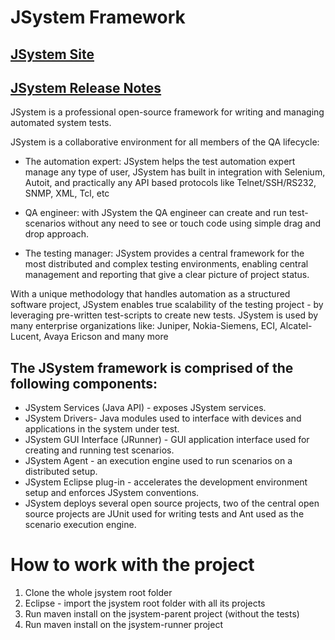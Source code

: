 # JSystem Framework #

## [JSystem Site](http://www.jsystem.org/)</br>

## [JSystem Release Notes](https://github.com/Top-Q/jsystem/wiki/Release-Notes)</br>

JSystem is a professional open-source framework for writing and managing automated system tests.

JSystem is a collaborative environment for all members of the QA lifecycle:

* The automation expert: JSystem helps the test automation expert manage any type of user, JSystem has built in integration with Selenium, Autoit, and practically any API based protocols like Telnet/SSH/RS232, SNMP, XML, Tcl, etc

* QA engineer: with JSystem the QA engineer can create and run test-scenarios without any need to see or touch code using simple drag and drop approach.

* The testing manager: JSystem provides a central framework for the most distributed and complex testing environments, enabling central management and reporting that give a clear picture of project status.

With a unique methodology that handles automation as a structured software project, JSystem enables true scalability of the testing project - by leveraging pre-written test-scripts to create new tests.
JSystem is used by many enterprise organizations like: Juniper, Nokia-Siemens, ECI, Alcatel-Lucent, Avaya Ericson and many more
## The JSystem framework is comprised of the following components: ##

* JSystem Services (Java API) - exposes JSystem services.
* JSystem Drivers- Java modules used to interface with devices and applications in the system under test.
* JSystem GUI Interface (JRunner) - GUI application interface used for creating and running test scenarios.
* JSystem Agent - an execution engine used to run scenarios on a distributed setup.
* JSystem Eclipse plug-in - accelerates the development environment setup and enforces JSystem conventions.
* JSystem deploys several open source projects, two of the central open source projects are JUnit used for writing tests and Ant used as the scenario execution engine.

# How to work with the project #
1. Clone the whole jsystem root folder
2. Eclipse - import the jsystem root folder with all its projects
3. Run maven install on the jsystem-parent project (without the tests)
4. Run maven install on the jsystem-runner project
